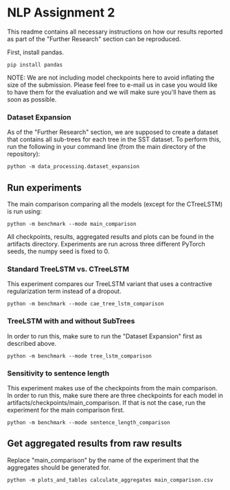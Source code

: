 # NLP Assignment 2
This readme contains all necessary instructions on how our results reported as part of the "Further Research" section can be reproduced.

First, install pandas.
```
pip install pandas
```
NOTE: We are not including model checkpoints here to avoid inflating the size of the submission. Please feel free to e-mail us in case you would like to have them for the evaluation and we will make sure you'll have them as soon as possible.

### Dataset Expansion
As of the "Further Research" section, we are supposed to create a dataset that contains all sub-trees for each tree in the SST dataset. To perform this, run the following in your command line (from the main directory of the repository):
```
python -m data_processing.dataset_expansion
```


## Run experiments
The main comparison comparing all the models (except for the CTreeLSTM) is run using:
```
python -m benchmark --mode main_comparison
```
All checkpoints, results, aggregated results and plots can be found in the artifacts directory.
Experiments are run across three different PyTorch seeds, the numpy seed is fixed to 0.

### Standard TreeLSTM vs. CTreeLSTM
This experiment compares our TreeLSTM variant that uses a contractive regularization term instead of a dropout.
```
python -m benchmark --mode cae_tree_lstm_comparison
```

### TreeLSTM with and without SubTrees
In order to run this, make sure to run the "Dataset Expansion" first as described above.
```
python -m benchmark --mode tree_lstm_comparison
```


### Sensitivity to sentence length
This experiment makes use of the checkpoints from the main comparison. In order to run this, make sure there are three checkpoints for each model in artifacts/checkpoints/main_comparison. If that is not the case, run the experiment for the main comparison first.
```
python -m benchmark --mode sentence_length_comparison
```


## Get aggregated results from raw results
Replace "main_comparison" by the name of the experiment that the aggregates should be generated for.
```
python -m plots_and_tables calculate_aggregates main_comparison.csv

